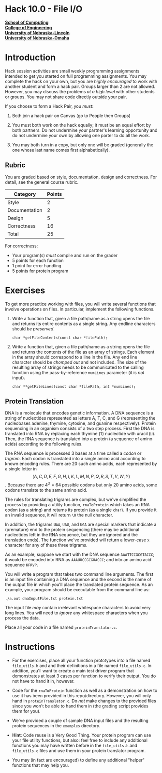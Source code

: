 # Hack 10.0 - File I/O
**[School of Computing](https://computing.unl.edu/)**  
**[College of Engineering](https://engineering.unl.edu/)**  
**[University of Nebraska-Lincoln](https://unl.edu)**  
**[University of Nebraska-Omaha](https://http://unomaha.edu/)**  

# Introduction

Hack session activities are small weekly programming assignments
intended to get you started on full programming assignments. You may
complete the hack on your own, but you are *highly encouraged* to work
with another student and form a hack pair. Groups larger than 2 are not
allowed. However, you may discuss the problems *at a high level* with
other students or groups. You may not share code directly outside your
pair.

If you choose to form a Hack Pair, you *must*:

1.  Both join a hack pair on Canvas (go to People then Groups)

2.  You must both work on the hack equally; it must be an equal effort
    by both partners. Do not undermine your partner's learning
    opportunity and do not undermine your own by allowing one parter to
    do all the work.

3.  You may both turn in a copy, but only one will be graded (generally
    the one whose last name comes first alphabetically).

## Rubric

You are graded based on style, documentation, design and correctness.
For detail, see the general course rubric.

| Category      | Points |
|---------------|--------|
| Style         | 2      |
| Documentation | 2      |
| Design        | 5      |
| Correctness   | 16     |
| Total         | 25     |

For correctness:
 - Your program(s) *must* compile and run on the grader
 - 5 points for each function
 - 1 point for error handling
 - 5 points for protein program

# Exercises

To get more practice working with files, you will write several
functions that involve operations on files. In particular, implement the
following functions.

1.  Write a function that, given a file path/name as a string opens the
    file and returns its entire contents as a single string. Any endline
    characters should *be preserved*.

    `char *getFileContents(const char *filePath);`

2.  Write a function that, given a file path/name as a string opens the
    file and returns the contents of the file as an array of strings.
    Each element in the array should correspond to a line in the file.
    Any end line character should be *chomped out* and not included. The
    size of the resulting array of strings needs to be communicated to
    the calling function using the pass-by-reference `numLines`
    parameter (it is *not* input).

    `char **getFileLines(const char *filePath, int *numLines);`

## Protein Translation

DNA is a molecule that encodes genetic information. A DNA sequence is a
string of nucleotides represented as letters A, T, C, and G
(representing the nucleobases adenine, thymine, cytosine, and guanine
respectively). Protein sequencing in an organism consists of a two step
process. First the DNA is translated into RNA by replacing each thymine (`T`)
nucleotide with uracil (`U`). Then, the RNA sequence is translated into a
protein (a sequence of amino acids) according to the following rules.

The RNA sequence is processed 3 bases at a time called a *codon* or
*trigram*. Each codon is translated into a single amino acid according
to known encoding rules. There are 20 such amino acids, each represented
by a single letter in $$(A,C,D,E,F,G,H,I,K,L,M,N,P,Q,R,S,T,V,W,Y)$$.
Because there are $4^3 = 64$ possible codons but only 20 amino acids,
some codons translate to the same amino acid.

The rules for translating trigrams are complex, but we've simplified the
process by providing a utility function, `rnaToProtein` which takes
an RNA codon (as a string) and returns its protein (as a single
`char`). If you provide it an invalid sequence, it will return
`\0` the null character.

In addition, the trigrams `UAA`, `UAG`, and `UGA` are special markers that
indicate a (premature) end to the protein sequencing (there may be
additional nucleotides left in the RNA sequence, but they are ignored
and the translation ends). The function we've provided will return a
lower-case `x` character for any of these three trigrams.

As an example, suppose we start with the DNA sequence `AAATTCCGCGTACCC`;
it would be encoded into RNA as `AAAUUCCGCGUACCC`; and into an amino
acid sequence `KFRVP`.

You will write a program that takes two command line arguments. The
first is an input file containing a DNA sequence and the second is the
name of the output file in which you'll place the translated protein
sequence. As an example, your program should be executable from the
command line as:

`./a.out dnaInputFile.txt protein.txt`

The input file *may* contain irrelevant whitespace characters to avoid
very long lines. You will need to *ignore* any whitespace characters
when you process the data.

Place all your code in a file named `proteinTranslator.c`.

# Instructions

-   For the exercises, place all your function prototypes into a file
    named `file_utils.h` and and their definitions in a file
    named `file_utils.c`. In addition, you'll want to create a
    main test driver program that demonstrates at least 3 cases per
    function to verify their output. You do not have to hand it in, however.

-   Code for the `rnaToProtein` function as well as a demonstration
    on how to use it has been provided in this repo/directory.
    However, you will only hand in `proteinTranslator.c`.  Do *not*
    make changes to the provided files since you won't be able
    to hand them in (the grading script provides them for you).

-   We've provided a couple of sample DNA input files and the resulting
    protein sequences in the `examples` directory.

-   **Hint**: Code reuse is a Very Good Thing. Your protein program can
    use your file utility functions, but also: feel free to include any
    additional functions you may have written before in the
    `file_utils.h` and `file_utils.c` files and use them
    in your protein translator program.

-   You may (in fact are encouraged) to define any additional "helper"
    functions that may help you.
